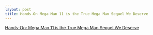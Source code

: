 ```yaml
---
layout: post
title: Hands-On Mega Man 11 is the True Mega Man Sequel We Deserve
---
```


[Hands-On: Mega Man 11 is the True Mega Man Sequel We Deserve](https://www.geek.com/games/hands-on-mega-man-11-is-the-true-mega-man-sequel-we-deserve-1743177/)
